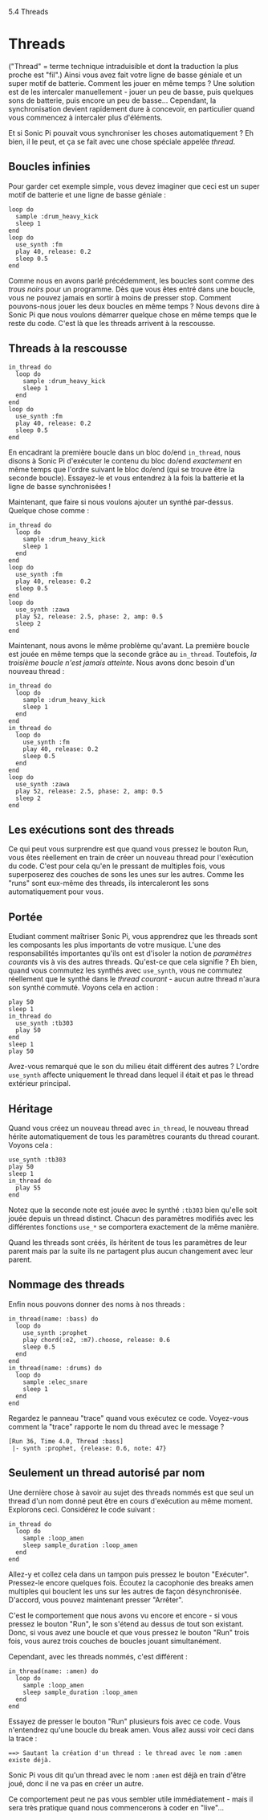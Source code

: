 5.4 Threads

# Threads

("Thread" = terme technique intraduisible et dont la traduction la plus proche est "fil".) Ainsi vous avez fait votre ligne de basse géniale et un super motif de batterie. Comment les jouer en même temps ? Une solution est de les intercaler manuellement - jouer un peu de basse, puis quelques sons de batterie, puis encore un peu de basse... Cependant, la synchronisation devient rapidement dure à concevoir, en particulier quand vous commencez à intercaler plus d'éléments.

Et si Sonic Pi pouvait vous synchroniser les choses automatiquement ? Eh bien, il le peut, et ça se fait avec une chose spéciale appelée *thread*.

## Boucles infinies

Pour garder cet exemple simple, vous devez imaginer que ceci est un super motif de batterie et une ligne de basse géniale :

```
loop do
  sample :drum_heavy_kick
  sleep 1
end
loop do
  use_synth :fm
  play 40, release: 0.2
  sleep 0.5
end
```

Comme nous en avons parlé précédemment, les boucles sont comme des *trous noirs* pour un programme. Dès que vous êtes entré dans une boucle, vous ne pouvez jamais en sortir à moins de presser stop. Comment pouvons-nous jouer les deux boucles en même temps ? Nous devons dire à Sonic Pi que nous voulons démarrer quelque chose en même temps que le reste du code. C'est là que les threads arrivent à la rescousse.

## Threads à la rescousse

```
in_thread do
  loop do
    sample :drum_heavy_kick
    sleep 1
  end
end
loop do
  use_synth :fm
  play 40, release: 0.2
  sleep 0.5
end
```

En encadrant la première boucle dans un bloc do/end `in_thread`, nous disons à Sonic Pi d'exécuter le contenu du bloc do/end *exactement* en même temps que l'ordre suivant le bloc do/end (qui se trouve être la seconde boucle). Essayez-le et vous entendrez à la fois la batterie et la ligne de basse synchronisées !

Maintenant, que faire si nous voulons ajouter un synthé par-dessus. Quelque chose comme :

```
in_thread do
  loop do
    sample :drum_heavy_kick
    sleep 1
  end
end
loop do
  use_synth :fm
  play 40, release: 0.2
  sleep 0.5
end
loop do
  use_synth :zawa
  play 52, release: 2.5, phase: 2, amp: 0.5
  sleep 2
end
```

Maintenant, nous avons le même problème qu'avant. La première boucle est jouée en même temps que la seconde grâce au `in_thread`. Toutefois, *la troisième boucle n'est jamais atteinte*. Nous avons donc besoin d'un nouveau thread :

```
in_thread do
  loop do
    sample :drum_heavy_kick
    sleep 1
  end
end
in_thread do
  loop do
    use_synth :fm
    play 40, release: 0.2
    sleep 0.5
  end
end
loop do
  use_synth :zawa
  play 52, release: 2.5, phase: 2, amp: 0.5
  sleep 2
end
```

## Les exécutions sont des threads

Ce qui peut vous surprendre est que quand vous pressez le bouton Run, vous êtes réellement en train de créer un nouveau thread pour l'exécution du code. C'est pour cela qu'en le pressant de multiples fois, vous superposerez des couches de sons les unes sur les autres. Comme les "runs" sont eux-même des threads, ils intercaleront les sons automatiquement pour vous.

## Portée

Etudiant comment maîtriser Sonic Pi, vous apprendrez que les threads sont les composants les plus importants de votre musique. L'une des responsabilités importantes qu'ils ont est d'isoler la notion de *paramètres courants* vis à vis des autres threads. Qu'est-ce que cela signifie ? Eh bien, quand vous commutez les synthés avec `use_synth`, vous ne commutez réellement que le synthé dans le *thread courant* - aucun autre thread n'aura son synthé commuté. Voyons cela en action :

```
play 50
sleep 1
in_thread do
  use_synth :tb303
  play 50
end
sleep 1
play 50
```

Avez-vous remarqué que le son du milieu était différent des autres ? L'ordre `use_synth` affecte uniquement le thread dans lequel il était et pas le thread extérieur principal.

## Héritage

Quand vous créez un nouveau thread avec `in_thread`, le nouveau thread hérite automatiquement de tous les paramètres courants du thread courant. Voyons cela :

```
use_synth :tb303
play 50
sleep 1
in_thread do
  play 55
end
```

Notez que la seconde note est jouée avec le synthé `:tb303` bien qu'elle soit jouée depuis un thread distinct. Chacun des paramètres modifiés avec les différentes fonctions `use_*` se comportera exactement de la même manière.

Quand les threads sont créés, ils héritent de tous les paramètres de leur parent mais par la suite ils ne partagent plus aucun changement avec leur parent.

## Nommage des threads

Enfin nous pouvons donner des noms à nos threads :

```
in_thread(name: :bass) do
  loop do
    use_synth :prophet
    play chord(:e2, :m7).choose, release: 0.6
    sleep 0.5
  end
end
in_thread(name: :drums) do
  loop do
    sample :elec_snare
    sleep 1
  end
end
```

Regardez le panneau "trace" quand vous exécutez ce code. Voyez-vous comment la "trace" rapporte le nom du thread avec le message ?

```
[Run 36, Time 4.0, Thread :bass]
 |- synth :prophet, {release: 0.6, note: 47}
```

## Seulement un thread autorisé par nom

Une dernière chose à savoir au sujet des threads nommés est que seul un thread d'un nom donné peut être en cours d'exécution au même moment. Explorons ceci. Considérez le code suivant :

```
in_thread do
  loop do
    sample :loop_amen
    sleep sample_duration :loop_amen
  end
end
```

Allez-y et collez cela dans un tampon puis pressez le bouton "Exécuter". Pressez-le encore quelques fois. Écoutez la cacophonie des breaks amen multiples qui bouclent les uns sur les autres de façon désynchronisée. D'accord, vous pouvez maintenant presser "Arrêter".

C'est le comportement que nous avons vu encore et encore - si vous pressez le bouton "Run", le son s'étend au dessus de tout son existant. Donc, si vous avez une boucle et que vous pressez le bouton "Run" trois fois, vous aurez trois couches de boucles jouant simultanément.

Cependant, avec les threads nommés, c'est différent :

```
in_thread(name: :amen) do
  loop do
    sample :loop_amen
    sleep sample_duration :loop_amen
  end
end
```

Essayez de presser le bouton "Run" plusieurs fois avec ce code. Vous n'entendrez qu'une boucle du break amen. Vous allez aussi voir ceci dans la trace :

```
==> Sautant la création d'un thread : le thread avec le nom :amen existe déjà.
```

Sonic Pi vous dit qu'un thread avec le nom `:amen` est déjà en train d'être joué, donc il ne va pas en créer un autre.

Ce comportement peut ne pas vous sembler utile immédiatement - mais il sera très pratique quand nous commencerons à coder en "live"...
